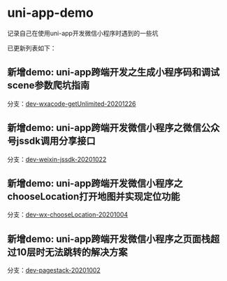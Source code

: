 # uni-app-demo
记录自己在使用uni-app开发微信小程序时遇到的一些坑

已更新列表如下：
## 新增demo: uni-app跨端开发之生成小程序码和调试scene参数爬坑指南
分支：[dev-wxacode-getUnlimited-20201226](https://github.com/yilingsj/uni-app-demo/tree/dev-wxacode-getUnlimited-20201226)

## 新增demo: uni-app跨端开发微信小程序之微信公众号jssdk调用分享接口
分支：[dev-weixin-jssdk-20201022](https://github.com/yilingsj/uni-app-demo/tree/dev-weixin-jssdk-20201022)

## 新增demo: uni-app跨端开发微信小程序之chooseLocation打开地图并实现定位功能
分支：[dev-wx-chooseLocation-20201004](https://github.com/yilingsj/uni-app-demo/tree/dev-wx-chooseLocation-20201004)

## 新增demo: uni-app跨端开发微信小程序之页面栈超过10层时无法跳转的解决方案
分支：[dev-pagestack-20201002](https://github.com/yilingsj/uni-app-demo/tree/dev-pagestack-20201002)

